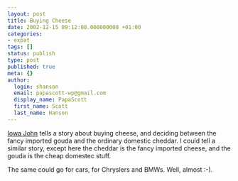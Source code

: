 ```yaml
---
layout: post
title: Buying Cheese
date: 2002-12-15 09:12:08.000000000 +01:00
categories:
- expat
tags: []
status: publish
type: post
published: true
meta: {}
author:
  login: shanson
  email: papascott-wp@gmail.com
  display_name: PapaScott
  first_name: Scott
  last_name: Hanson
---
```

<p><a href="http://iowa.weblogger.com/2002/12/14">Iowa John</a> tells a story about buying cheese, and deciding between the fancy imported gouda and the ordinary domestic cheddar. I could tell a similar story, except here the cheddar is the fancy imported cheese, and the gouda is the cheap domestec stuff. </p>
<p>The same could go for cars, for Chryslers and BMWs. Well, almost :-).</p>
